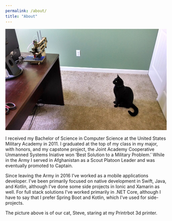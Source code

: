 ```yaml
---
permalink: /about/
title: "About"
---
```

![Steve and the Printrbot](/assets/images/printrbot.jpg)

I received my Bachelor of Science in Computer Science at the United States Military Academy in 2011. I graduated at the top of my class in my major, with honors, and my capstone project, the Joint Academy Cooperative Unmanned Systems Iniative won ‘Best Solution to a Military Problem.’ While in the Army I served in Afghanistan as a Scout Platoon Leader and was eventually promoted to Captain.

Since leaving the Army in 2016 I’ve worked as a mobile applications developer. I’ve been primarily focused on native development in Swift, Java, and Kotlin, although I’ve done some side projects in Ionic and Xamarin as well. For full stack solutions I’ve worked primarily in .NET Core, although I have to say that I prefer Spring Boot and Kotlin, which I’ve used for side-projects.

The picture above is of our cat, Steve, staring at my Printrbot 3d printer.